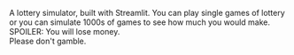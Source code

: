 A lottery simulator, built with Streamlit. You can play single games of lottery or you can simulate 1000s of games to see how much you would make.  
SPOILER: You will lose money.  
Please don't gamble.
